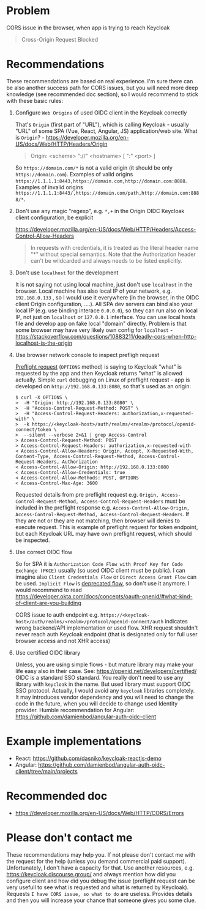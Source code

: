 # Problem

CORS issue in the browser, when app is trying to reach Keycloak

> Cross-Origin Request Blocked

# Recommendations

These recommendations are based on real experience. I'm sure there can be also another success path for CORS issues, but you will need more deep knowledge (see recommended doc section), so I would recommend to stick with these basic rules:

1. Configure `Web Origins` of used OIDC client in the Keycloak correctly

   That's `Origin` (first part of "URL"), which is calling Keycloak - usually "URL" of some SPA (Vue, React, Angular, JS) application/web site.
   What is `Origin`? - https://developer.mozilla.org/en-US/docs/Web/HTTP/Headers/Origin
   > Origin: \<scheme\> "://" \<hostname\> \[ ":" \<port\> \]
  
   So `https://domain.com/*` is not a valid origin (it should be only `https://domain.com`).
   Examples of valid origins `https://1.1.1.1:8443,https://domain.com,http://domain.com:8888`.
   Examples of invalid origins `https://1.1.1.1:8443/,https://domain.com/path,http://domain.com:8888/*`.
  
2. Don't use any magic "regexp", e.g. `*,+` in the Origin OIDC Keycloak client configuration, be explicit

   https://developer.mozilla.org/en-US/docs/Web/HTTP/Headers/Access-Control-Allow-Headers
  
   > In requests with credentials, it is treated as the literal header name "*" without special semantics. Note that the Authorization header can't be wildcarded and always needs to be listed explicitly.
 
3. Don't use `localhost` for the development

   It is not saying not using local machine, just don't use `localhost` in the browser. Local machine has also local IP of your network, e.g. `192.168.0.133` , so I would use it everywhere (in the browser, in the OIDC client Origin configuration, ....). All SPA dev servers can bind also your local IP (e.g. use binding interace `0.0.0.0`), so they can run also on local IP, not just on `localhost` or `127.0.0.1` interface. You can use local hosts file and develop app on fake local "domain" directly. Problem is that some browser may have very likely own config for `localhost` - https://stackoverflow.com/questions/10883211/deadly-cors-when-http-localhost-is-the-origin

4. Use browser network console to inspect prefligh request

   [Preflight request](https://developer.mozilla.org/en-US/docs/Glossary/Preflight_request) (`OPTIONS` method) is saying to Keycloak "what" is requested by the app and then Keycloak returns "what" is allowed actually. Simple `curl` debugging on Linux of preflight request - app is developed on `http://192.168.0.133:8080`, so that's used as an origin:
   ```
   $ curl -X OPTIONS \
   >  -H "Origin: http://192.168.0.133:8080" \
   >  -H "Access-Control-Request-Method: POST" \
   >  -H "Access-Control-Request-Headers: authorization,x-requested-with" \
   >  -k https://<keycloak-host>/auth/realms/<realm>/protocol/openid-connect/token \
   >  --silent --verbose 2>&1 | grep Access-Control
   > Access-Control-Request-Method: POST
   > Access-Control-Request-Headers: authorization,x-requested-with
   < Access-Control-Allow-Headers: Origin, Accept, X-Requested-With, Content-Type, Access-Control-Request-Method, Access-Control-Request-Headers, Authorization
   < Access-Control-Allow-Origin: http://192.168.0.133:8080
   < Access-Control-Allow-Credentials: true
   < Access-Control-Allow-Methods: POST, OPTIONS
   < Access-Control-Max-Age: 3600
   ```

   Requested details from pre preflight request e.g. `Origin, Access-Control-Request-Method, Access-Control-Request-Headers` 
   must be included in the preflight response e.g. `Access-Control-Allow-Origin, Access-Control-Request-Method, Access-Control-Request-Headers`. If they are not or they are not matching, then browser will denies to execute request. This is example of preflight request for token endpoint, but each Keycloak URL may have own preflight request, which should be inspected.
  
5. Use correct OIDC flow

   So for SPA it is `Authorization Code Flow with Proof Key for Code Exchange (PKCE)` usually (so used OIDC client must be public). I can imagine also `Client Credentials Flow` or `Direct Access Grant Flow` can be used. `Implicit Flow` is [deprecated flow](https://developer.okta.com/blog/2019/05/01/is-the-oauth-implicit-flow-dead), so don't use it anymore.
   I would recommend to read https://developer.okta.com/docs/concepts/oauth-openid/#what-kind-of-client-are-you-building
   
   CORS issue to auth endpoint e.g. `https://<keycloak-host>/auth/realms/<realm>/protocol/openid-connect/auth` indicates wrong backend/API implementation or used flow. XHR request shouldn't never reach auth Keycloak endpoint (that is designated only for full user browser access and not XHR access)
  
6. Use certified OIDC library

   Unless, you are using simple flows - but mature library may make your life easy also in their case.
   See: https://openid.net/developers/certified/ OIDC is a standard SSO standard. You really don't need to use any library with `keycloak` in the name. But used library must support OIDC SSO protocol. Actually, I would avoid any `keycloak` libraries completely. It may introduces vendor dependency and you will need to change the code in the future, when you will decide to change used Identity provider. Humble recommendation for Angular: https://github.com/damienbod/angular-auth-oidc-client

# Example implementations

- React: https://github.com/dasniko/keycloak-reactjs-demo
- Angular: https://github.com/damienbod/angular-auth-oidc-client/tree/main/projects

# Recommended doc

- https://developer.mozilla.org/en-US/docs/Web/HTTP/CORS/Errors

# Please don't contact me

These recommendations may help you. If not please don't contact me with the request for the help (unless you demand commercial paid support). Unfortunately, I don't have a capacity for that. Use another resources, e.g. https://keycloak.discourse.group/ and always mention how did you configure client and how did you debug the issue (preflight request can be very usefull to see what is requested and what is returned by Keycloak). Requests `I have CORS issue, so what to do` are useless. Provides details and then you will increase your chance that someone gives you some clue.
